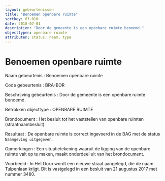 ```yaml
---
layout: gebeurtenissen
title: "Benoemen openbare ruimte"
sortkey: 03-010
date: 2018-07-01
description: "Door de gemeente is een openbare ruimte benoemd."
objecttypen: openbare ruimte
attributen: status, naam, type
---
```


# Benoemen openbare ruimte

Naam gebeurtenis
: Benoemen openbare ruimte

Code gebeurtenis
: BRA-BOR

Beschrijving gebeurtenis
: Door de gemeente is een openbare ruimte benoemd.

Betrokken objecttype
: OPENBARE RUIMTE

Brondocument
: Het besluit tot het vaststellen van openbare ruimten (straatnaambesluit)

Resultaat
: De openbare ruimte is correct ingevoerd in de BAG met de status `Naamgeving uitgegeven`.

Opmerkingen
: Een situatietekening waaruit de ligging van de openbare ruimte valt op te maken, maakt onderdeel uit van het brondocument.

Voorbeeld
: In Het Dorp wordt een nieuwe straat aangelegd, die de naam Tulpenlaan krijgt. Dit is vastgelegd in een besluit van 21 augustus 2017 met nummer 3480.
